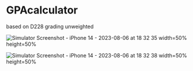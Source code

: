 # GPAcalculator
based on D228 grading unweighted

![Simulator Screenshot - iPhone 14 - 2023-08-06 at 18 32 35](https://github.com/ejaime0/GPAcalculator/assets/43122161/934cf332-dbb1-4789-bf27-f219c70253be) width=50% height=50%

![Simulator Screenshot - iPhone 14 - 2023-08-06 at 18 32 38](https://github.com/ejaime0/GPAcalculator/assets/43122161/def10ab4-12bf-4cd4-8cba-2517737aad18) width=50% height=50%

